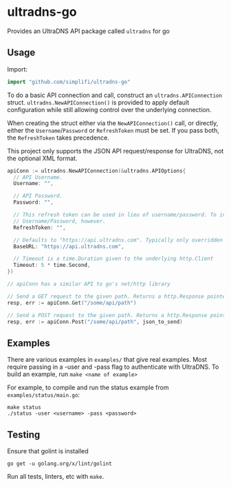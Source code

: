 # ultradns-go

Provides an UltraDNS API package called `ultradns` for go

## Usage

Import:
```go
import "github.com/simplifi/ultradns-go"
```

To do a basic API connection and call, construct an `ultradns.APIConnection` struct. `ultradns.NewAPIConnection()` is
provided to apply default configuration while still allowing control over the underlying connection.

When creating the struct either via the `NewAPIConnection()` call, or directly, either the `Username`/`Password` or
`RefreshToken` must be set. If you pass both, the `RefreshToken` takes precedence.

This project only supports the JSON API request/response for UltraDNS, not the optional XML format.

```go
apiConn := ultradns.NewAPIConnection(&ultradns.APIOptions{
  // API Username.
  Username: "",

  // API Password. 
  Password: "",

  // This refresh token can be used in lieu of username/password. To initially get a RefreshToken requires a
  // Username/Password, however.
  RefreshToken: "",

  // Defaults to "https://api.ultradns.com". Typically only overridden to allow testing or to use a sandbox endpoint.
  BaseURL: "https://api.ultradns.com",

  // Timeout is a time.Duration given to the underlying http.Client
  Timeout: 5 * time.Second,
})

// apiConn has a similar API to go's net/http library

// Send a GET request to the given path. Returns a http.Response pointer and error.
resp, err := apiConn.Get("/some/api/path")

// Send a POST request to the given path. Returns a http.Response pointer and error.
resp, err := apiConn.Post("/some/api/path", json_to_send)
```

## Examples

There are various examples in `examples/` that give real examples. Most require passing in a -user and -pass flag to
authenticate with UltraDNS. To build an example, run `make <name of example>`

For example, to compile and run the status example from `examples/status/main.go`:
```
make status
./status -user <username> -pass <password>
```

## Testing

Ensure that golint is installed
```
go get -u golang.org/x/lint/golint
```

Run all tests, linters, etc with `make`.